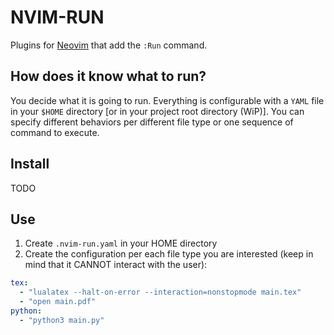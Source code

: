 # NVIM-RUN
Plugins for [Neovim](https://neovim.io) that add the `:Run` command.

## How does it know what to run?
You decide what it is going to run. Everything is configurable with a `YAML` file in your `$HOME` directory [or in your project root directory (WiP)]. You can specify different behaviors per different file type or one sequence of command to execute.

## Install
TODO

## Use
1. Create `.nvim-run.yaml` in your HOME directory
2. Create the configuration per each file type you are interested (keep in mind that it CANNOT interact with the user):
```YAML
tex:
  - "lualatex --halt-on-error --interaction=nonstopmode main.tex"
  - "open main.pdf"
python:
  - "python3 main.py"
```
